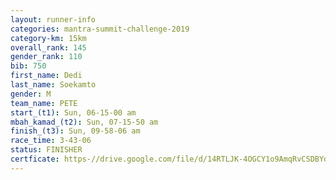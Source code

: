 ```yaml
---
layout: runner-info 
categories: mantra-summit-challenge-2019 
category-km: 15km 
overall_rank: 145
gender_rank: 110
bib: 750
first_name: Dedi
last_name: Soekamto
gender: M
team_name: PETE
start_(t1): Sun, 06-15-00 am
mbah_kamad_(t2): Sun, 07-15-50 am
finish_(t3): Sun, 09-58-06 am
race_time: 3-43-06
status: FINISHER
certficate: https-//drive.google.com/file/d/14RTLJK-4OGCY1o9AmqRvCSDBYqnYJ80r/view?usp=sharing
---
```

